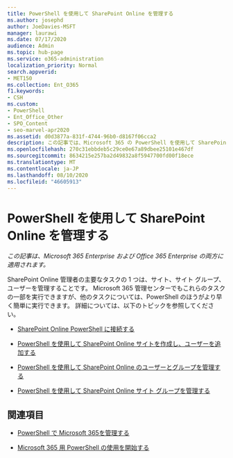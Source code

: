 ```yaml
---
title: PowerShell を使用して SharePoint Online を管理する
ms.author: josephd
author: JoeDavies-MSFT
manager: laurawi
ms.date: 07/17/2020
audience: Admin
ms.topic: hub-page
ms.service: o365-administration
localization_priority: Normal
search.appverid:
- MET150
ms.collection: Ent_O365
f1.keywords:
- CSH
ms.custom:
- PowerShell
- Ent_Office_Other
- SPO_Content
- seo-marvel-apr2020
ms.assetid: d0d3877a-831f-4744-96b0-d8167f06cca2
description: この記事では、Microsoft 365 の PowerShell を使用して SharePoint Online ユーザー、グループ、およびサイトグループを管理する方法について説明します。
ms.openlocfilehash: 270c31ebbdeb5c29ce0e67a89dbee25101e467df
ms.sourcegitcommit: 8634215e257ba2d49832a8f5947700fd00f18ece
ms.translationtype: MT
ms.contentlocale: ja-JP
ms.lasthandoff: 08/10/2020
ms.locfileid: "46605913"
---
```

# <a name="manage-sharepoint-online-with-powershell"></a>PowerShell を使用して SharePoint Online を管理する

*この記事は、Microsoft 365 Enterprise および Office 365 Enterprise の両方に適用されます。*

SharePoint Online 管理者の主要なタスクの 1 つは、サイト、サイト グループ、ユーザーを管理することです。 Microsoft 365 管理センターでもこれらのタスクの一部を実行できますが、他のタスクについては、PowerShell のほうがより早く簡単に実行できます。 詳細については、以下のトピックを参照してください。

- [SharePoint Online PowerShell に接続する](https://docs.microsoft.com/powershell/sharepoint/sharepoint-online/connect-sharepoint-online?view=sharepoint-ps)
  
- [PowerShell を使用して SharePoint Online サイトを作成し、ユーザーを追加する](create-sharepoint-sites-and-add-users-with-powershell.md)
    
- [PowerShell を使用して SharePoint Online のユーザーとグループを管理する](manage-sharepoint-users-and-groups-with-powershell.md)
    
- [PowerShell を使用して SharePoint Online サイト グループを管理する](manage-sharepoint-site-groups-with-powershell.md)
    
## <a name="see-also"></a>関連項目

- [PowerShell で Microsoft 365を管理する](manage-office-365-with-office-365-powershell.md)

- [Microsoft 365 用 PowerShell の使用を開始する](getting-started-with-office-365-powershell.md)
